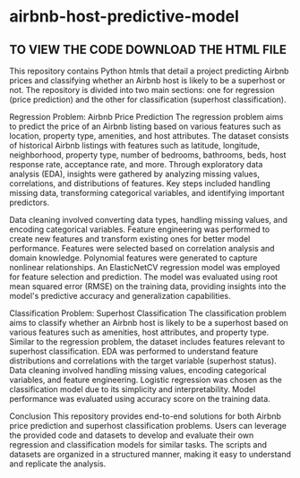 # airbnb-host-predictive-model

## TO VIEW THE CODE DOWNLOAD THE HTML FILE

This repository contains Python htmls that detail a project predicting Airbnb prices and classifying whether an Airbnb host is likely to be a superhost or not. The repository is divided into two main sections: one for regression (price prediction) and the other for classification (superhost classification).

Regression Problem: Airbnb Price Prediction
The regression problem aims to predict the price of an Airbnb listing based on various features such as location, property type, amenities, and host attributes. The dataset consists of historical Airbnb listings with features such as latitude, longitude, neighborhood, property type, number of bedrooms, bathrooms, beds, host response rate, acceptance rate, and more. Through exploratory data analysis (EDA), insights were gathered by analyzing missing values, correlations, and distributions of features. Key steps included handling missing data, transforming categorical variables, and identifying important predictors.

Data cleaning involved converting data types, handling missing values, and encoding categorical variables. Feature engineering was performed to create new features and transform existing ones for better model performance. Features were selected based on correlation analysis and domain knowledge. Polynomial features were generated to capture nonlinear relationships. An ElasticNetCV regression model was employed for feature selection and prediction. The model was evaluated using root mean squared error (RMSE) on the training data, providing insights into the model's predictive accuracy and generalization capabilities.

Classification Problem: Superhost Classification
The classification problem aims to classify whether an Airbnb host is likely to be a superhost based on various features such as amenities, host attributes, and property type. Similar to the regression problem, the dataset includes features relevant to superhost classification. EDA was performed to understand feature distributions and correlations with the target variable (superhost status). Data cleaning involved handling missing values, encoding categorical variables, and feature engineering. Logistic regression was chosen as the classification model due to its simplicity and interpretability. Model performance was evaluated using accuracy score on the training data.

Conclusion
This repository provides end-to-end solutions for both Airbnb price prediction and superhost classification problems. Users can leverage the provided code and datasets to develop and evaluate their own regression and classification models for similar tasks. The scripts and datasets are organized in a structured manner, making it easy to understand and replicate the analysis.
